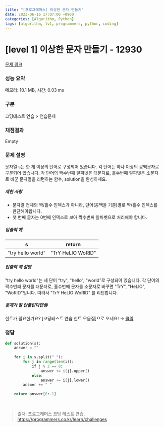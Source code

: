 ```yaml
---
title: "[프로그래머스] 이상한 문자 만들기"
date: 2023-06-16 17:07:00 +0900
categories: [Algorithm, Python]
tags: [algorithm, lv1, programmers, python, coding]
---
```


# [level 1] 이상한 문자 만들기 - 12930

[문제 링크](https://school.programmers.co.kr/learn/courses/30/lessons/12930)

### 성능 요약

메모리: 10.1 MB, 시간: 0.03 ms

### 구분

코딩테스트 연습 > 연습문제

### 채점결과

Empty

### 문제 설명

<p>문자열 s는 한 개 이상의 단어로 구성되어 있습니다. 각 단어는 하나 이상의 공백문자로 구분되어 있습니다. 각 단어의 짝수번째 알파벳은 대문자로, 홀수번째 알파벳은 소문자로 바꾼 문자열을 리턴하는 함수, solution을 완성하세요.</p>

<h5>제한 사항</h5>

<ul>
<li>문자열 전체의 짝/홀수 인덱스가 아니라, 단어(공백을 기준)별로 짝/홀수 인덱스를 판단해야합니다.</li>
<li>첫 번째 글자는 0번째 인덱스로 보아 짝수번째 알파벳으로 처리해야 합니다.</li>
</ul>

<h5>입출력 예</h5>

| s                 | return            |
|-------------------|-------------------|
| "try hello world" | "TrY HeLlO WoRlD" |

<h5>입출력 예 설명</h5>

<p>"try hello world"는 세 단어 "try", "hello", "world"로 구성되어 있습니다. 각 단어의 짝수번째 문자를 대문자로, 홀수번째 문자를 소문자로 바꾸면 "TrY", "HeLlO", "WoRlD"입니다. 따라서 "TrY HeLlO WoRlD" 를 리턴합니다.</p>

<h5>문제가 잘 안풀린다면😢</h5>

<p>힌트가 필요한가요? [코딩테스트 연습 힌트 모음집]으로 오세요! → <a href="https://school.programmers.co.kr/learn/courses/14743?itm_content=lesson12930" target="_blank" rel="noopener">클릭</a></p>

### 정답

```python
def solution(s):
    answer = ""
    
    for i in s.split(" "):
        for j in range(len(i)):
            if j % 2 == 0:
                answer += i[j].upper()
            else:
                answer += i[j].lower()
        answer += " "
    
    return answer[0:-1]
```

<br>

> 출처: 프로그래머스 코딩 테스트 연습, https://programmers.co.kr/learn/challenges
